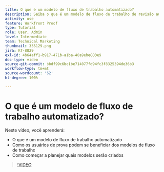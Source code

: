 ```yaml
---
title: O que é um modelo de fluxo de trabalho automatizado?
description: Saiba o que é um modelo de fluxo de trabalho de revisão automatizado e como os usuários de provas podem se beneficiar deles. Comece planejando quais modelos serão criados.
activity: use
feature: Workfront Proof
type: Tutorial
role: User, Admin
level: Intermediate
team: Technical Marketing
thumbnail: 335129.png
jira: KT-8829
exl-id: 4b64aff1-b917-471b-a1ba-40a9ebe883e9
doc-type: video
source-git-commit: bbdf99c6bc1be714077fd94fc3f8325394de36b3
workflow-type: tm+mt
source-wordcount: '62'
ht-degree: 100%

---
```


# O que é um modelo de fluxo de trabalho automatizado?

Neste vídeo, você aprenderá:

* O que é um modelo de fluxo de trabalho automatizado
* Como os usuários de prova podem se beneficiar dos modelos de fluxo de trabalho
* Como começar a planejar quais modelos serão criados

>[!VIDEO](https://video.tv.adobe.com/v/335129/?quality=12&learn=on&enablevpops=1)

<!--
Learn More Icon
Automated workflow overview
Create and manage Automated Workflow templates
Configure a proof
-->
